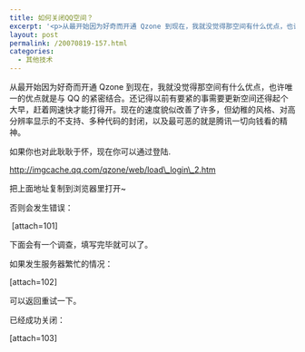 ```yaml
---
title: 如何关闭QQ空间？
excerpt: '<p>从最开始因为好奇而开通 Qzone 到现在，我就没觉得那空间有什么优点，也许唯一的优点就是与 QQ 的紧密结合。还记得以前有要紧的事需要更新空间还得起个大早，赶着网速快才能打得开。现在的速度貌似改善了许多，但幼稚的风格、对高分辨率显示的不支持、多种代码的封闭，以及最可恶的就是腾讯一切向钱看的精神。</p>'
layout: post
permalink: /20070819-157.html
categories:
  - 其他技术
---
```

从最开始因为好奇而开通 Qzone 到现在，我就没觉得那空间有什么优点，也许唯一的优点就是与 QQ 的紧密结合。还记得以前有要紧的事需要更新空间还得起个大早，赶着网速快才能打得开。现在的速度貌似改善了许多，但幼稚的风格、对高分辨率显示的不支持、多种代码的封闭，以及最可恶的就是腾讯一切向钱看的精神。

如果你也对此耿耿于怀，现在你可以通过登陆.

http://imgcache.qq.com/qzone/web/load\_login\_2.htm

把上面地址复制到浏览器里打开~

否则会发生错误：

&nbsp;[attach=101]

下面会有一个调查，填写完毕就可以了。

如果发生服务器繁忙的情况：

[attach=102]

可以返回重试一下。

已经成功关闭：

[attach=103]

&nbsp;